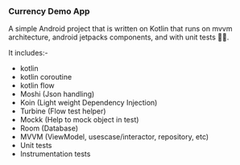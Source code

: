 ### Currency Demo App
A simple Android project that is written on Kotlin that runs on mvvm architecture, android jetpacks components, and with unit tests 🎉🥳.

It includes:-
- kotlin
- kotlin coroutine
- kotlin flow
- Moshi (Json handling)
- Koin (Light weight Dependency Injection)
- Turbine (Flow test helper)  
- Mockk (Help to mock object in test)
- Room (Database)  
- MVVM (ViewModel, usescase/interactor, repository, etc)
- Unit tests
- Instrumentation tests